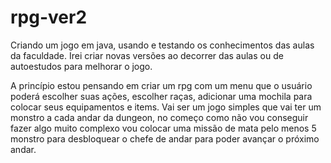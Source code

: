 # rpg-ver2

Criando um jogo em java, usando e testando os conhecimentos das aulas da faculdade. Irei criar novas versões ao decorrer das aulas ou de autoestudos para melhorar o jogo.

A princípio estou pensando em criar um rpg com um menu que o usuário poderá escolher suas ações, escolher raças, adicionar uma mochila para colocar seus equipamentos e items. Vai ser um jogo simples que vai ter um monstro a cada andar da dungeon, no começo como não vou conseguir fazer algo muito complexo vou colocar uma missão de mata pelo menos 5 monstro para desbloquear o chefe de andar para poder avançar o próximo andar.

